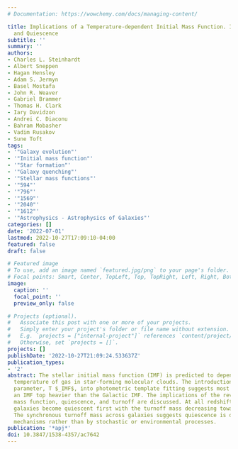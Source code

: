 ```yaml
---
# Documentation: https://wowchemy.com/docs/managing-content/

title: Implications of a Temperature-dependent Initial Mass Function. III. Mass Growth
  and Quiescence
subtitle: ''
summary: ''
authors:
- Charles L. Steinhardt
- Albert Sneppen
- Hagan Hensley
- Adam S. Jermyn
- Basel Mostafa
- John R. Weaver
- Gabriel Brammer
- Thomas H. Clark
- Iary Davidzon
- Andrei C. Diaconu
- Bahram Mobasher
- Vadim Rusakov
- Sune Toft
tags:
- '"Galaxy evolution"'
- '"Initial mass function"'
- '"Star formation"'
- '"Galaxy quenching"'
- '"Stellar mass functions"'
- '"594"'
- '"796"'
- '"1569"'
- '"2040"'
- '"1612"'
- '"Astrophysics - Astrophysics of Galaxies"'
categories: []
date: '2022-07-01'
lastmod: 2022-10-27T17:09:10-04:00
featured: false
draft: false

# Featured image
# To use, add an image named `featured.jpg/png` to your page's folder.
# Focal points: Smart, Center, TopLeft, Top, TopRight, Left, Right, BottomLeft, Bottom, BottomRight.
image:
  caption: ''
  focal_point: ''
  preview_only: false

# Projects (optional).
#   Associate this post with one or more of your projects.
#   Simply enter your project's folder or file name without extension.
#   E.g. `projects = ["internal-project"]` references `content/project/deep-learning/index.md`.
#   Otherwise, set `projects = []`.
projects: []
publishDate: '2022-10-27T21:09:24.533637Z'
publication_types:
- '2'
abstract: The stellar initial mass function (IMF) is predicted to depend upon the
  temperature of gas in star-forming molecular clouds. The introduction of an additional
  parameter, T $_IMF$, into photometric template fitting suggests most galaxies obey
  an IMF top heavier than the Galactic IMF. The implications of the revised fit on
  mass function, quiescence, and turnoff are discussed. At all redshifts, the highest-mass
  galaxies become quiescent first with the turnoff mass decreasing toward the present.
  The synchronous turnoff mass across galaxies suggests quiescence is driven by universal
  mechanisms rather than by stochastic or environmental processes.
publication: '*apj*'
doi: 10.3847/1538-4357/ac7642
---
```

